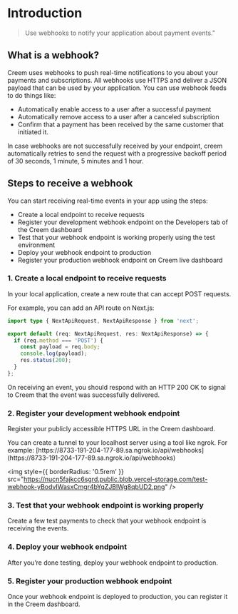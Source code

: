# Introduction

> Use webhooks to notify your application about payment events."


## What is a webhook?

Creem uses webhooks to push real-time notifications to you about your payments and subscriptions. All webhooks use HTTPS and deliver a JSON payload that can be used by your application. You can use webhook feeds to do things like:

* Automatically enable access to a user after a successful payment
* Automatically remove access to a user after a canceled subscription
* Confirm that a payment has been received by the same customer that initiated it.

In case webhooks are not successfully received by your endpoint, creem automatically retries to send the request with a progressive backoff period of 30 seconds, 1 minute, 5 minutes and 1 hour.

## Steps to receive a webhook

You can start receiving real-time events in your app using the steps:

* Create a local endpoint to receive requests
* Register your development webhook endpoint on the Developers tab of the Creem dashboard
* Test that your webhook endpoint is working properly using the test environment
* Deploy your webhook endpoint to production
* Register your production webhook endpoint on Creem live dashboard

### 1. Create a local endpoint to receive requests

In your local application, create a new route that can accept POST requests.

For example, you can add an API route on Next.js:

```typescript
import type { NextApiRequest, NextApiResponse } from 'next';

export default (req: NextApiRequest, res: NextApiResponse) => {
  if (req.method === 'POST') {
    const payload = req.body;
    console.log(payload);
    res.status(200);
  }
};
```

On receiving an event, you should respond with an HTTP 200 OK to signal to Creem that the event was successfully delivered.

### 2. Register your development webhook endpoint

Register your publicly accessible HTTPS URL in the Creem dashboard.

<Tip>
  You can create a tunnel to your localhost server using a tool like ngrok. For example: [https://8733-191-204-177-89.sa.ngrok.io/api/webhooks](https://8733-191-204-177-89.sa.ngrok.io/api/webhooks)
</Tip>

<img style={{ borderRadius: '0.5rem' }} src="https://nucn5fajkcc6sgrd.public.blob.vercel-storage.com/test-webhook-yBodvIWasxCmgr4bYqZJBlWg8qbUD2.png" />

### 3. Test that your webhook endpoint is working properly

Create a few test payments to check that your webhook endpoint is receiving the events.

### 4. Deploy your webhook endpoint

After you’re done testing, deploy your webhook endpoint to production.

### 5. Register your production webhook endpoint

Once your webhook endpoint is deployed to production, you can register it in the Creem dashboard.
